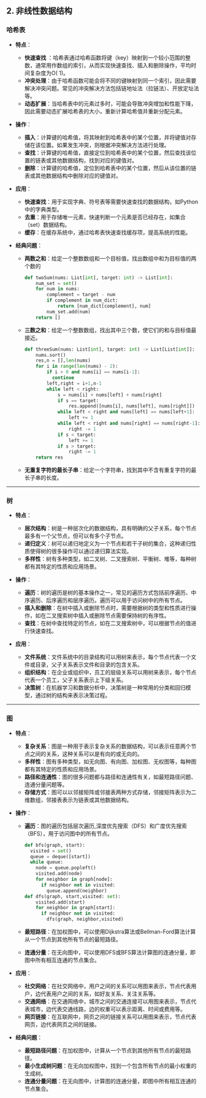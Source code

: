 ## **2. 非线性数据结构**

### 哈希表

- **特点**：
  - **快速查找**
    ：哈希表通过哈希函数将键（key）映射到一个较小范围的整数，通常用作数组的索引，从而实现快速查找、插入和删除操作，平均时间复杂度为O(
    1)。
  - **冲突处理**：由于哈希函数可能会将不同的键映射到同一个索引，因此需要解决冲突问题。常见的冲突解决方法包括链地址法（拉链法）、开放定址法等。
  - **动态扩展**：当哈希表中的元素过多时，可能会导致冲突增加和性能下降，因此需要动态扩展哈希表的大小，重新计算哈希值并重新分配元素。

- **操作**：
  - **插入**：计算键的哈希值，将其映射到哈希表中的某个位置，并将键值对存储在该位置。如果发生冲突，则根据冲突解决方法进行处理。
  - **查找**：计算键的哈希值，直接定位到哈希表中的某个位置，然后查找该位置的链表或其他数据结构，找到对应的键值对。
  - **删除**：计算键的哈希值，定位到哈希表中的某个位置，然后从该位置的链表或其他数据结构中删除对应的键值对。

- **应用**：
  - **快速查找**：用于实现字典、符号表等需要快速查找的数据结构，如Python中的字典类型。
  - **去重**：用于存储唯一元素，快速判断一个元素是否已经存在，如集合（set）数据结构。
  - **缓存**：在缓存系统中，通过哈希表快速查找缓存项，提高系统的性能。

- **经典问题**：
  - **两数之和**：给定一个整数数组和一个目标值，找出数组中和为目标值的两个数的

    ```python
    def twoSum(nums: List[int], target: int) -> List[int]:
        num_set = set()
        for num in nums:
            complement = target - num
            if complement in num_dict:
                return [num_dict[complement], num]
            num_set.add(num)
        return []
    ```

  - **三数之和**：给定一个整数数组，找出其中三个数，使它们的和与目标值最接近。

    ```python
    def threeSum(nums: List[int], target: int) -> List[List[int]]:
        nums.sort()
        res,n = [],len(nums)
        for i in range(len(nums) - 2):
            if i > 0 and nums[i] == nums[i-1]: 
              continue
            left,right = i+1,n-1
            while left < right:
                s = nums[i] + nums[left] + nums[right]
                if s == target:
                    res.append([nums[i], nums[left], nums[right]])
                while left < right and nums[left] == nums[left+1]: 
                    left += 1
                while left < right and nums[right] == nums[right-1]: 
                    right -= 1
                if s < target:
                    left += 1
                if s > target:
                    right -= 1
        return res
    ```

  - **无重复字符的最长子串**：给定一个字符串，找到其中不含有重复字符的最长子串的长度。

---

### 树

- **特点**：
  - **层次结构**：树是一种层次化的数据结构，具有明确的父子关系，每个节点最多有一个父节点，但可以有多个子节点。
  - **递归定义**：树可以递归地定义为一个节点和若干子树的集合，这种递归性质使得树的很多操作可以通过递归算法实现。
  - **多样性**：树有多种类型，如二叉树、二叉搜索树、平衡树、堆等，每种树都有其特定的性质和应用场景。

- **操作**：
  - **遍历**：树的遍历是树的基本操作之一，常见的遍历方式包括前序遍历、中序遍历、后序遍历和层序遍历。遍历可以用于访问树中的所有节点。
  - **插入和删除**：在树中插入或删除节点时，需要根据树的类型和性质进行操作，如在二叉搜索树中插入或删除节点需要保持树的有序性。
  - **查找**：在树中查找特定的节点，如在二叉搜索树中，可以根据节点的值进行快速查找。

- **应用**：
  - **文件系统**：文件系统中的目录结构可以用树来表示，每个节点代表一个文件或目录，父子关系表示文件和目录的包含关系。
  - **组织结构**：在企业或组织中，员工的层级关系可以用树来表示，每个节点代表一个员工，父子关系表示上下级关系。
  - **决策树**：在机器学习和数据分析中，决策树是一种常用的分类和回归模型，通过树的结构来表示决策过程。

---

### 图

- **特点**：
  - **复杂关系**：图是一种用于表示复杂关系的数据结构，可以表示任意两个节点之间的关系，这种关系可以是有向的或无向的。
  - **多样性**：图有多种类型，如无向图、有向图、加权图、无权图等，每种图都有其特定的性质和应用场景。
  - **路径和连通性**：图的很多问题都与路径和连通性有关，如最短路径问题、连通分量问题等。
  - **存储方式**：图可以以邻接矩阵或邻接表两种方式存储，邻接矩阵表示为二维数组，邻接表表示为链表或其他数据结构。

- **操作**：
  - **遍历**：图的遍历包括层次遍历,深度优先搜索（DFS）和广度优先搜索（BFS），用于访问图中的所有节点。

    ```python
    def bfs(graph, start):
      visited = set()
      queue = deque([start])
      while queue:
        node = queue.popleft()
        visited.add(node)
        for neighbor in graph[node]:
          if neighbor not in visited:
            queue.append(neighbor)
    def dfs(graph, start,visited: set):
        visited.add(start)
        for neighbor in graph[start]:
          if neighbor not in visited:
            dfs(graph, neighbor,visited)
    ```

  - **最短路径**：在加权图中，可以使用Dijkstra算法或Bellman-Ford算法计算从一个节点到其他所有节点的最短路径。
  - **连通分量**：在无向图中，可以使用DFS或BFS算法计算图的连通分量，即图中所有相互连通的节点集合。

- **应用**：
  - **社交网络**：在社交网络中，用户之间的关系可以用图来表示，节点代表用户，边代表用户之间的关系，如好友关系、关注关系等。
  - **交通网络**：在交通网络中，城市之间的交通连接可以用图来表示，节点代表城市，边代表交通线路，边的权重可以表示距离、时间或费用等。
  - **网页链接**：在互联网中，网页之间的链接关系可以用图来表示，节点代表网页，边代表网页之间的链接。

- **经典问题**：
  - **最短路径问题**：在加权图中，计算从一个节点到其他所有节点的最短路径。
  - **最小生成树问题**：在无向加权图中，找到一个包含所有节点的最小权重的生成树。
  - **连通分量问题**：在无向图中，计算图的连通分量，即图中所有相互连通的节点集合。